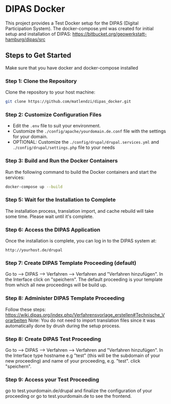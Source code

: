 
# DIPAS Docker

This project provides a Test Docker setup for the DIPAS (Digital Participation System). The docker-compose.yml was created for initial setup and installation of DIPAS: https://bitbucket.org/geowerkstatt-hamburg/dipas/src


## Steps to Get Started

Make sure that you have docker and docker-compose installed 

### Step 1: Clone the Repository
Clone the repository to your host machine:

```bash
git clone https://github.com/matlendzi/dipas_docker.git
```

### Step 2: Customize Configuration Files
- Edit the `.env` file to suit your environment.
- Customize the `./config/apache/yourdomain.de.conf` file with the settings for your domain.
- OPTIONAL: Customize the `./config/drupal/drupal.services.yml` and `./config/drupal/settings.php` file to your needs 

### Step 3: Build and Run the Docker Containers
Run the following command to build the Docker containers and start the services:

```bash
docker-compose up --build
```
### Step 5: Wait for the Installation to Complete
The installation process, translation import, and cache rebuild will take some time. Please wait until it's complete.

### Step 6: Access the DIPAS Application
Once the installation is complete, you can log in to the DIPAS system at:
```
http://yourhost.de/drupal
```
### Step 7: Create DIPAS Template Proceeding (default)
Go to --> DIPAS --> Verfahren --> Verfahren and "Verfahren hinzufügen". In the Interface click on "speichern". The default proceeding is your template from which all new proceedings will be build up.

### Step 8: Administer DIPAS Template Proceeding
Follow these steps: https://wiki.dipas.org/index.php/Verfahrensvorlage_erstellen#Technische_Vorarbeiten
Note: You do not need to import translation files since it was automatically done by drush during the setup process.

### Step 8: Create DIPAS Test Proceeding
Go to --> DIPAS --> Verfahren --> Verfahren and "Verfahren hinzufügen". In the Interface type hostname e.g "test" (this will be the subdomain of your new proceeding) and name of your proceeding, e.g. "test". click "speichern".

### Step 9: Access your Test Proceeding
go to test.yourdomain.de/drupal and finalize the configuration of your proceeding or go to test.yourdomain.de to see the frontend.


